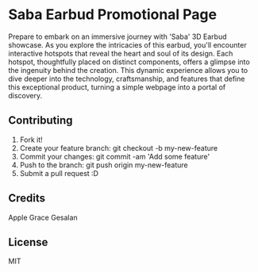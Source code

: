 # Saba Earbud Promotional Page

Prepare to embark on an immersive journey with 'Saba' 3D Earbud showcase. As you explore the intricacies of this earbud, you'll encounter interactive hotspots that reveal the heart and soul of its design. Each hotspot, thoughtfully placed on distinct components, offers a glimpse into the ingenuity behind the creation. This dynamic experience allows you to dive deeper into the technology, craftsmanship, and features that define this exceptional product, turning a simple webpage into a portal of discovery.


## Contributing
1. Fork it!
2. Create your feature branch: git checkout -b my-new-feature
3. Commit your changes: git commit -am 'Add some feature'
4. Push to the branch: git push origin my-new-feature
5. Submit a pull request :D

## Credits

Apple Grace Gesalan

## License

MIT